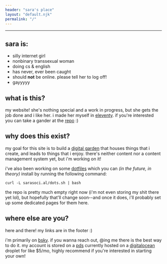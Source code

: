 ```yaml
---
header: "sara's place"
layout: "default.njk"
permalink: "/"
---
```


---

## sara is:
- silly internet girl
- nonbinary transsexual woman
- doing cs & english
- has never, ever been caught
- should **not** be online. please tell her to log off!
- gayyyyy

## what is this?

my website! she's nothing special and a work in progress, but she gets the job done and i like her. i made her myself in [eleventy](https://11ty.dev). if you're interested you can take a gander at the [repo](https://github.com/sarasocial/sarasocial.github.io) :)

## why does this exist?

my goal for this site is to build a [digital garden](https://maggieappleton.com/garden-history) that houses things that i create, and leads to things that i enjoy. there's neither content nor a content management system yet, but i'm working on it!

i've also been working on some [dotfiles](https://github.com/sarasocial/dotfiles) which you can *(in the future, in theory)* install by running the following command:

`curl -L sarasoci.al/dots.sh | bash`

the repo is pretty much empty right now (i'm not even storing my shit there yet lol), but hopefully that'll change soon--and once it does, i'll probably set up some dedicated pages for them here.


## where else are you?

here and there! my links are in the footer :)

i'm primarily on [bsky](https://bsky.app/profile/did:web:sarasoci.al). if you wanna reach out, @ing me there is the best way to do it. my account is stored on a [pds](https://pds.sarasoci.al) currently hosted on a [digitalocean](https://www.digitalocean.com/) droplet for like $5/mo, highly recommend if you're interested in starting your own!